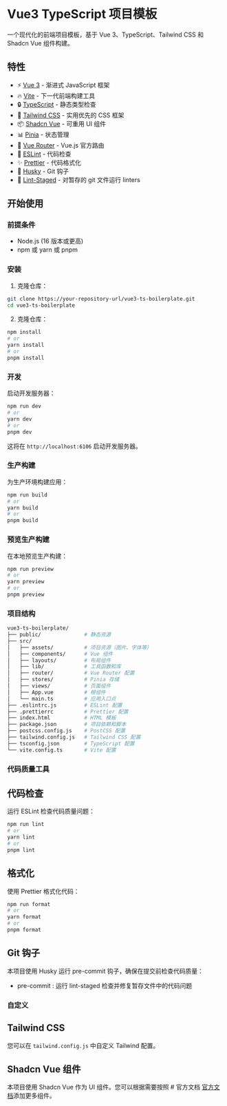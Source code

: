 # Vue3 TypeScript 项目模板

一个现代化的前端项目模板，基于 Vue 3、TypeScript、Tailwind CSS 和 Shadcn Vue 组件构建。

## 特性

- ⚡️ [Vue 3](https://vuejs.org/) - 渐进式 JavaScript 框架
- 🔥 [Vite](https://vitejs.dev/) - 下一代前端构建工具
- 🔒 [TypeScript](https://www.typescriptlang.org/) - 静态类型检查
- 🎨 [Tailwind CSS](https://tailwindcss.com/) - 实用优先的 CSS 框架
- 📦 [Shadcn Vue](https://www.shadcn-vue.com/) - 可重用 UI 组件
- 📊 [Pinia](https://pinia.vuejs.org/) - 状态管理
- 🧭 [Vue Router](https://router.vuejs.org/) - Vue.js 官方路由
- 🧹 [ESLint](https://eslint.org/) - 代码检查
- ✨ [Prettier](https://prettier.io/) - 代码格式化
- 🐶 [Husky](https://typicode.github.io/husky/) - Git 钩子
- 📝 [Lint-Staged](https://github.com/okonet/lint-staged) - 对暂存的 git 文件运行 linters

## 开始使用

### 前提条件

- Node.js (16 版本或更高)
- npm 或 yarn 或 pnpm

### 安装

1. 克隆仓库：

```bash
git clone https://your-repository-url/vue3-ts-boilerplate.git
cd vue3-ts-boilerplate
```

2. 克隆仓库：

```bash
npm install
# or
yarn install
# or
pnpm install
```

### 开发

启动开发服务器：

```bash
npm run dev
# or
yarn dev
# or
pnpm dev
```

这将在 `http://localhost:6106` 启动开发服务器。

### 生产构建

为生产环境构建应用：

```bash
npm run build
# or
yarn build
# or
pnpm build
```

### 预览生产构建

在本地预览生产构建：

```bash
npm run preview
# or
yarn preview
# or
pnpm preview
```

### 项目结构

```bash
vue3-ts-boilerplate/
├── public/              # 静态资源
├── src/
│   ├── assets/          # 项目资源（图片、字体等）
│   ├── components/      # Vue 组件
│   ├── layouts/         # 布局组件
│   ├── lib/             # 工具函数和库
│   ├── router/          # Vue Router 配置
│   ├── stores/          # Pinia 存储
│   ├── views/           # 页面组件
│   ├── App.vue          # 根组件
│   └── main.ts          # 应用入口点
├── .eslintrc.js         # ESLint 配置
├── .prettierrc          # Prettier 配置
├── index.html           # HTML 模板
├── package.json         # 项目依赖和脚本
├── postcss.config.js    # PostCSS 配置
├── tailwind.config.js   # Tailwind CSS 配置
├── tsconfig.json        # TypeScript 配置
└── vite.config.ts       # Vite 配置
```

### 代码质量工具

## 代码检查

运行 ESLint 检查代码质量问题：

```bash
npm run lint
# or
yarn lint
# or
pnpm lint
```

## 格式化

使用 Prettier 格式化代码：

```bash
npm run format
# or
yarn format
# or
pnpm format
```

## Git 钩子

本项目使用 Husky 运行 pre-commit 钩子，确保在提交前检查代码质量：

- pre-commit : 运行 lint-staged 检查并修复暂存文件中的代码问题

### 自定义

## Tailwind CSS

您可以在 `tailwind.config.js` 中自定义 Tailwind 配置。

## Shadcn Vue 组件

本项目使用 Shadcn Vue 作为 UI 组件。您可以根据需要按照 # 官方文档 [官方文档](https://www.shadcn-vue.com/ '官方文档')添加更多组件。
